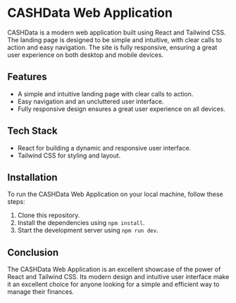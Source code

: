 # CASHData Web Application

CASHData is a modern web application built using React and Tailwind CSS. The landing page is designed to be simple and intuitive, with clear calls to action and easy navigation. The site is fully responsive, ensuring a great user experience on both desktop and mobile devices.

## Features

- A simple and intuitive landing page with clear calls to action.
- Easy navigation and an uncluttered user interface.
- Fully responsive design ensures a great user experience on all devices.

## Tech Stack

- React for building a dynamic and responsive user interface.
- Tailwind CSS for styling and layout.

## Installation

To run the CASHData Web Application on your local machine, follow these steps:

1. Clone this repository.
2. Install the dependencies using `npm install`.
3. Start the development server using `npm run dev`.

## Conclusion

The CASHData Web Application is an excellent showcase of the power of React and Tailwind CSS. Its modern design and intuitive user interface make it an excellent choice for anyone looking for a simple and efficient way to manage their finances.
